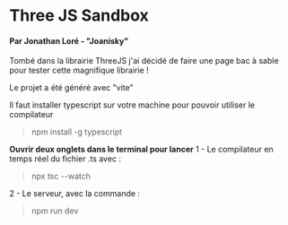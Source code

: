 # Three JS Sandbox
#### Par Jonathan Loré - "Joanisky"
Tombé dans la librairie ThreeJS j'ai décidé de faire une page bac à sable pour tester cette magnifique librairie !

Le projet a été généré avec "vite"

Il faut installer typescript sur votre machine pour pouvoir utiliser le compilateur

> npm install -g typescript

**Ouvrir deux onglets dans le terminal pour lancer**
1 - Le compilateur en temps réel du fichier .ts avec :
> npx tsc --watch

2 - Le serveur, avec la commande :
> npm run dev